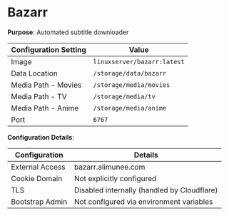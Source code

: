 # Bazarr

**Purpose**: Automated subtitle downloader

| Configuration Setting | Value                       |
| --------------------- | --------------------------- |
| Image                 | `linuxserver/bazarr:latest` |
| Data Location         | `/storage/data/bazarr`      |
| Media Path - Movies   | `/storage/media/movies`     |
| Media Path - TV       | `/storage/media/tv`         |
| Media Path - Anime    | `/storage/media/anime`      |
| Port                  | `6767`                      |

**Configuration Details**:

| Configuration     | Details                               |
|-------------------|---------------------------------------|
| External Access   | bazarr.alimunee.com                   |
| Cookie Domain     | Not explicitly configured             |
| TLS               | Disabled internally (handled by Cloudflare) |
| Bootstrap Admin   | Not configured via environment variables |
